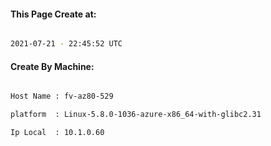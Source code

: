 
   
#### This Page Create at:

```bash

2021-07-21 - 22:45:52 UTC

```

#### Create By Machine:

```bash

Host Name : fv-az80-529

platform  : Linux-5.8.0-1036-azure-x86_64-with-glibc2.31

Ip Local  : 10.1.0.60

```

